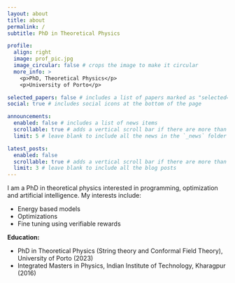 ```yaml
---
layout: about
title: about
permalink: /
subtitle: PhD in Theoretical Physics

profile:
  align: right
  image: prof_pic.jpg
  image_circular: false # crops the image to make it circular
  more_info: >
    <p>PhD, Theoretical Physics</p>
    <p>University of Porto</p>

selected_papers: false # includes a list of papers marked as "selected={true}"
social: true # includes social icons at the bottom of the page

announcements:
  enabled: false # includes a list of news items
  scrollable: true # adds a vertical scroll bar if there are more than 3 news items
  limit: 5 # leave blank to include all the news in the `_news` folder

latest_posts:
  enabled: false
  scrollable: true # adds a vertical scroll bar if there are more than 3 new posts items
  limit: 3 # leave blank to include all the blog posts
---
```


I am a PhD in theoretical physics interested in programming, optimization and artificial intelligence. My interests include:

- Energy based models
- Optimizations
- Fine tuning using verifiable rewards

**Education:**
- PhD in Theoretical Physics (String theory and Conformal Field Theory), University of Porto (2023)
- Integrated Masters in Physics, Indian Institute of Technology, Kharagpur (2016)
